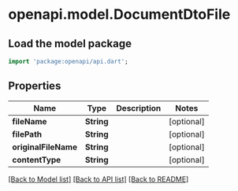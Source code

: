 # openapi.model.DocumentDtoFile

## Load the model package
```dart
import 'package:openapi/api.dart';
```

## Properties
Name | Type | Description | Notes
------------ | ------------- | ------------- | -------------
**fileName** | **String** |  | [optional] 
**filePath** | **String** |  | [optional] 
**originalFileName** | **String** |  | [optional] 
**contentType** | **String** |  | [optional] 

[[Back to Model list]](../README.md#documentation-for-models) [[Back to API list]](../README.md#documentation-for-api-endpoints) [[Back to README]](../README.md)


